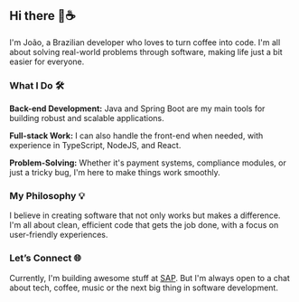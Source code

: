 ## Hi there 👋☕
I'm João, a Brazilian developer who loves to turn coffee into code. I'm all about solving real-world problems through software, making life just a bit easier for everyone.

### What I Do 🛠️
**Back-end Development:** Java and Spring Boot are my main tools for building robust and scalable applications.

**Full-stack Work:** I can also handle the front-end when needed, with experience in TypeScript, NodeJS, and React.

**Problem-Solving:** Whether it's payment systems, compliance modules, or just a tricky bug, I'm here to make things work smoothly.

### My Philosophy 💡
I believe in creating software that not only works but makes a difference. I'm all about clean, efficient code that gets the job done, with a focus on user-friendly experiences.

### Let’s Connect 🌐
Currently, I'm building awesome stuff at  [SAP](https://sap.com/). But I'm always open to a chat about tech, coffee, music or the next big thing in software development.


